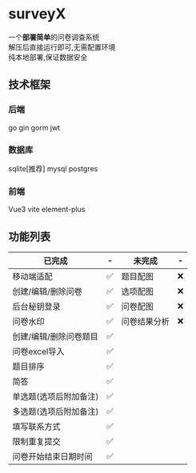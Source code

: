 # surveyX

一个**部署简单**的问卷调查系统  
解压后直接运行即可,无需配置环境  
纯本地部署,保证数据安全

## 技术框架

### 后端
go gin gorm jwt 

### 数据库
sqlite[推荐]  mysql  postgres
 
### 前端
Vue3 vite element-plus


## 功能列表
| 已完成 | - | 未完成 | - |
| - | - |- | - |
| 移动端适配 | ✅ |  题目配图 | ❌ |
| 创建/编辑/删除问卷 | ✅ |  选项配图 |  ❌ |
| 后台秘钥登录 | ✅   |问卷配图 |  ❌ |
| 问卷水印 | ✅ |问卷结果分析 |  ❌ |
| 创建/编辑/删除问卷题目 | ✅ |
| 问卷excel导入| ✅ |
| 题目排序 | ✅ |
| 简答 | ✅ |
| 单选题(选项后附加备注) | ✅ |
| 多选题(选项后附加备注) | ✅ |
| 填写联系方式 | ✅ |
| 限制重复提交 | ✅ |
| 问卷开始结束日期时间 | ✅ |




